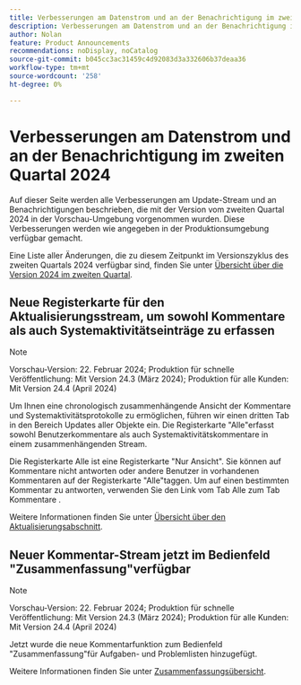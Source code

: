 ```yaml
---
title: Verbesserungen am Datenstrom und an der Benachrichtigung im zweiten Quartal 2024
description: Verbesserungen am Datenstrom und an der Benachrichtigung im zweiten Quartal 2024
author: Nolan
feature: Product Announcements
recommendations: noDisplay, noCatalog
source-git-commit: b045cc3ac31459c4d92083d3a332606b37deaa36
workflow-type: tm+mt
source-wordcount: '258'
ht-degree: 0%

---
```


# Verbesserungen am Datenstrom und an der Benachrichtigung im zweiten Quartal 2024

Auf dieser Seite werden alle Verbesserungen am Update-Stream und an Benachrichtigungen beschrieben, die mit der Version vom zweiten Quartal 2024 in der Vorschau-Umgebung vorgenommen wurden. Diese Verbesserungen werden wie angegeben in der Produktionsumgebung verfügbar gemacht.

Eine Liste aller Änderungen, die zu diesem Zeitpunkt im Versionszyklus des zweiten Quartals 2024 verfügbar sind, finden Sie unter [Übersicht über die Version 2024 im zweiten Quartal](/help/quicksilver/product-announcements/product-releases/24-q2-release-activity/24-q2-release-overview.md).

## Neue Registerkarte für den Aktualisierungsstream, um sowohl Kommentare als auch Systemaktivitätseinträge zu erfassen

>[!NOTE]
>
>Vorschau-Version: 22. Februar 2024; Produktion für schnelle Veröffentlichung: Mit Version 24.3 (März 2024); Produktion für alle Kunden: Mit Version 24.4 (April 2024)

Um Ihnen eine chronologisch zusammenhängende Ansicht der Kommentare und Systemaktivitätsprotokolle zu ermöglichen, führen wir einen dritten Tab in den Bereich Updates aller Objekte ein. Die Registerkarte &quot;Alle&quot;erfasst sowohl Benutzerkommentare als auch Systemaktivitätskommentare in einem zusammenhängenden Stream.

Die Registerkarte Alle ist eine Registerkarte &quot;Nur Ansicht&quot;. Sie können auf Kommentare nicht antworten oder andere Benutzer in vorhandenen Kommentaren auf der Registerkarte &quot;Alle&quot;taggen. Um auf einen bestimmten Kommentar zu antworten, verwenden Sie den Link vom Tab Alle zum Tab Kommentare .

Weitere Informationen finden Sie unter [Übersicht über den Aktualisierungsabschnitt](/help/quicksilver/workfront-basics/updating-work-items-and-viewing-updates/updates-tab-overview.md).

## Neuer Kommentar-Stream jetzt im Bedienfeld &quot;Zusammenfassung&quot;verfügbar

>[!NOTE]
>
>Vorschau-Version: 22. Februar 2024; Produktion für schnelle Veröffentlichung: Mit Version 24.3 (März 2024); Produktion für alle Kunden: Mit Version 24.4 (April 2024)

Jetzt wurde die neue Kommentarfunktion zum Bedienfeld &quot;Zusammenfassung&quot;für Aufgaben- und Problemlisten hinzugefügt.

Weitere Informationen finden Sie unter [Zusammenfassungsübersicht](/help/quicksilver/workfront-basics/the-new-workfront-experience/summary-overview.md).
